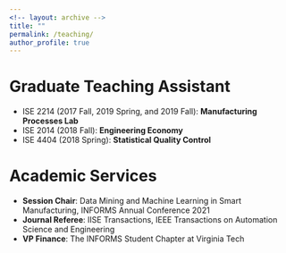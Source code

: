 ```yaml
---
<!-- layout: archive -->
title: ""
permalink: /teaching/
author_profile: true
---
```

# Graduate Teaching Assistant
*  ISE 2214 (2017 Fall, 2019 Spring, and 2019 Fall): **Manufacturing Processes Lab**
*  ISE 2014 (2018 Fall): **Engineering Economy**
*  ISE 4404 (2018 Spring): **Statistical Quality Control**

# Academic Services
*  **Session Chair**: Data Mining and Machine Learning in Smart Manufacturing, INFORMS Annual Conference 2021
*  **Journal Referee**: IISE Transactions, IEEE Transactions on Automation Science and Engineering
*  **VP Finance**: The INFORMS Student Chapter at Virginia Tech
